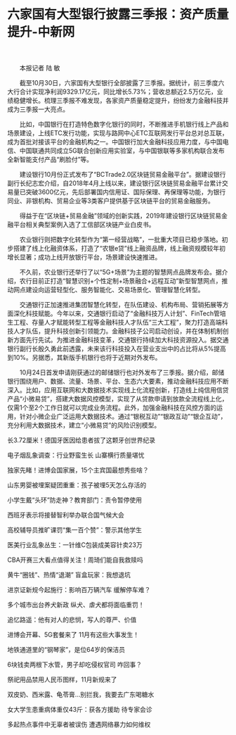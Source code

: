 # 六家国有大型银行披露三季报：资产质量提升-中新网

　　

　　本报记者 陆 敏

　　截至10月30日，六家国有大型银行全部披露了三季报。据统计，前三季度六大行合计实现净利润9329.17亿元，同比增长5.73%；营收总额近2.5万亿元，业绩稳健增长。梳理三季报不难发现，各家资产质量稳定提升，纷纷发力金融科技并成为三季报一大亮点。

　　比如，中国银行在打造特色数字化银行的同时，不断推进手机银行线上产品和场景建设，上线ETC发行功能，实现与路网中心ETC互联网发行平台总对总互联，成为首批对接该平台的金融机构之一。中国银行加大金融科技应用力度，与中国电信、中国联通共同成立5G联合创新应用实验室，与中国银联等多家机构联合发布全新智能支付产品“刷脸付”等。

　　建设银行10月份正式发布了“BCTrade2.0区块链贸易金融平台”。据建设银行副行长纪志宏介绍，自2018年4月上线以来，建设银行区块链贸易金融平台累计交易量已突破3600亿元，先后部署国内信用证、国际保理、再保理等功能，为银行同业、非银机构、贸易企业等3类客户提供基于区块链平台的贸易金融服务。

　　得益于在“区块链+贸易金融”领域的创新实践，2019年建设银行区块链贸易金融平台相关典型案例入选了工信部区块链产业白皮书。

　　农业银行则把数字化转型作为“第一经营战略”，一批重大项目已稳步落地。初步搭建了线上化融资体系，打造了“农银e贷”线上融资品牌，线上融资规模较年初增长显著；成功上线开放银行平台，场景建设快速推进。

　　不久前，农业银行还举行了以“5G+场景”为主题的智慧网点品牌发布会。据介绍，农行目前正打造“智慧识别+个性定制+场景融合+远程互动”新型智慧网点，推动网点建设向运营轻型化、服务智能化、交易场景化、管理智慧化转型。

　　交通银行正加速推进集团智慧化转型，在队伍建设、机构布局、营销拓展等方面深化科技赋能。今年以来，交通银行启动了“金融科技万人计划”、FinTech管培生工程、存量人才赋能转型工程等金融科技人才队伍“三大工程”，聚力打造高端科技人才队伍，提升科技创新引领能力。金融科技子公司启动创设，并在体制机制创新方面先行先试。为推进金融科技变革，交通银行持续加大科技资源投入。据交通银行副行长殷久勇此前透露，未来该行科技投入在营业支出中的占比将从5%提高到10%。另据悉，其新版手机银行也将于近期对外发布。

　　10月24日首发申请刚获通过的邮储银行也对外发布了三季报。据介绍，邮储银行围绕用户、数据、流量、场景、平台、生态六大要素，推动金融科技应用不断深入。比如，应用互联网和大数据技术实现线上化流程创新，打造线上纯信用信贷产品“小微易贷”，搭建大数据风控模型，实现了从贷款申请到放款全流程线上化，仅需1个至2个工作日就可以完成业务流程。此外，加强金融科技在风控方面的运用，针对小微企业广泛运用大数据技术。通过“银税互动”“银政互动”“银企互动”，充分利用大数据技术，建立“小微易贷”的风险识别模型。

长3.72厘米！德国牙医因给患者拔了这颗牙创世界纪录

电子烟乱象调查：行业野蛮生长 山寨横行质量堪忧

独家先睹！进博会国家展，15个主宾国最想秀些啥？  

山东男婴被埋案疑团重重：孩子被埋5天怎么存活的

小学生戴“头环”防走神？教育部门：责令暂停使用

西班牙表示将接替智利举办联合国气候大会

高校辅导员推旷课罚“集一百个赞”：警示其他学生

医美行业乱象丛生：一针维C包装成美容针卖23万

CBA开赛三大看点值得关注！周琦们能自我救赎吗

黄牛“圈钱”、热情“退潮” 盲盒玩家：我想退坑

进京证新规今起施行：影响百万辆汽车 缓解停车难？

多个城市出台养犬新政 纵犬、虐犬都将面临重罚！

追忆路遥：他有对人的悲悯，写人的尊严、价值

进博会开幕、5G套餐来了 11月有这些大事发生！

地铁通道里的“钢琴家”，是位64岁的保洁员

6块钱卖两根下水管，男子却吃侵权官司 咋回事？

祭祀用品禁用人民币图样，11月新规来了

双皮奶、西米露、龟苓膏…别拦我，我要去广东喝糖水

女大学生患重病体重仅43斤：获各方援助 待专家会诊

多起热点事件中无辜者被误伤 遭遇网络暴力如何维权
